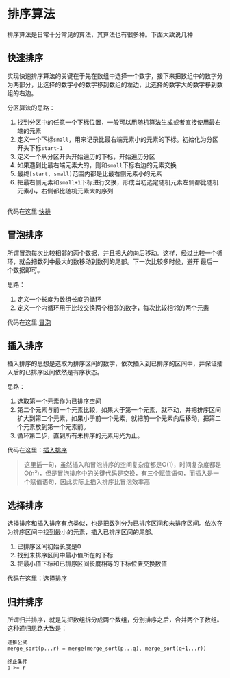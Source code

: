 # 排序算法

排序算法是日常十分常见的算法，其算法也有很多种。下面大致说几种

## 快速排序

实现快速排序算法的关键在于先在数组中选择一个数字，接下来把数组中的数字分为两部分，比选择的数字小的数字移到数组的左边，比选择的数字大的数字移到数组的右边。

分区算法的思路：

1. 找到分区中的任意一个下标位置，一般可以用随机算法生成或者直接使用最右端的元素
3. 定义一个下标`small`，用来记录比最右端元素小的元素的下标。初始化为分区开头下标`start-1`
4. 定义一个从分区开头开始遍历的下标，开始遍历分区
5. 如果遇到比最右端元素大的，则和`small`下标右边的元素交换
6. 最终`[start, small]`范围内都是比最右侧元素小的元素
7. 把最右侧元素和`small+1`下标进行交换，形成当初选定随机元素左侧都比随机元素小，右侧都比随机元素大的序列

```
```



代码在这里:[快排](./QuickSort.java)

## 冒泡排序

所谓冒泡每次比较相邻的两个数据，并且把大的向后移动。这样，经过比较一个循环，就会把数列中最大的数移动到数列的尾部。下一次比较多时候，避开 最后一个数据即可。

思路：

1. 定义一个长度为数组长度的循环
2. 定义一个内循环用于比较交换两个相邻的数字，每次比较相邻的两个元素

代码在这里:[冒泡](./BubbleSort.java)

## 插入排序

插入排序的思想是选取为排序区间的数字，依次插入到已排序的区间中，并保证插入后的已排序区间依然是有序状态。

思路：

1. 选取第一个元素作为已排序空间
2. 第二个元素与前一个元素比较，如果大于第一个元素，就不动，并把排序区间扩大到第二个元素，如果小于前一个元素，就把前一个元素向后移动，把第二个元素放到第一个元素前。
3. 循环第二步，直到所有未排序的元素用光为止。

代码在这里：[插入排序](./InsertionSort.java)

> 这里插一句，虽然插入和冒泡排序的空间复杂度都是O(1)，时间复杂度都是O(n²)，但是冒泡排序中的关键代码是交换，有三个赋值语句，而插入是一个赋值语句，因此实际上插入排序比冒泡效率高

## 选择排序

选择排序和插入排序有点类似，也是把数列分为已排序区间和未排序区间。依次在为排序区间中找到最小的元素，插入已排序区间的尾部。



1. 已排序区间初始长度是0
2. 找到未排序区间中最小值所在的下标
3. 把最小值下标和已排序区间长度相等的下标位置交换数值


代码在这里：[选择排序](./SelectionSort.java)

## 归并排序

所谓归并排序，就是先把数组拆分成两个数组，分别排序之后，合并两个子数组。这种递归思路大致是：

```
递推公式
merge_sort(p...r) = merge(merge_sort(p...q), merge_sort(q+1...r))

终止条件
p >= r
```

